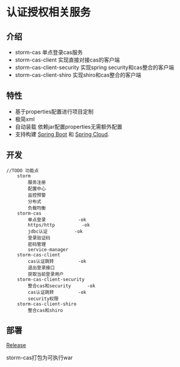 
# 认证授权相关服务


## 介绍

- storm-cas 单点登录cas服务
- storm-cas-client 实现直接对接cas的客户端
- storm-cas-client-security 实现spring security和cas整合的客户端
- storm-cas-client-shiro 实现shiro和cas整合的客户端

## 特性

* 基于properties配置进行项目定制
* 极简xml
* 自动装载 依赖jar配置properties无需额外配置
* 支持构建 [Spring Boot](https://projects.spring.io/spring-boot) 和 [Spring Cloud](http://projects.spring.io/spring-cloud/).

## 开发
	//TODO 功能点
		storm
			服务注册
			配置中心
			监控预警
			分布式
			负载均衡
		storm-cas
		    单点登录    		-ok
		    https/http  		-ok
		    jdbc认证    		-ok
			登录验证码
			密码管理
			service-manager
		storm-cas-client
		    cas认证跳转 		-ok
			退出登录接口
			获取当前登录用户
		storm-cas-client-security
			整合cas和security  	-ok
			cas认证跳转 		-ok
			security权限
		storm-cas-client-shiro
			整合cas和shiro

## 部署
[Release](https://gitee.com/justlive1/earth/releases)

storm-cas打包为可执行war
